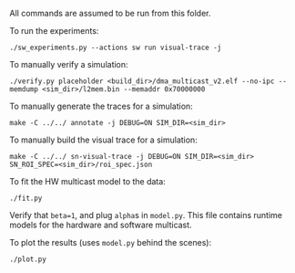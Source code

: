 All commands are assumed to be run from this folder.

To run the experiments:
```shell
./sw_experiments.py --actions sw run visual-trace -j
```

To manually verify a simulation:
```shell
./verify.py placeholder <build_dir>/dma_multicast_v2.elf --no-ipc --memdump <sim_dir>/l2mem.bin --memaddr 0x70000000
```

To manually generate the traces for a simulation:
```shell
make -C ../../ annotate -j DEBUG=ON SIM_DIR=<sim_dir>
```

To manually build the visual trace for a simulation:
```shell
make -C ../../ sn-visual-trace -j DEBUG=ON SIM_DIR=<sim_dir> SN_ROI_SPEC=<sim_dir>/roi_spec.json
```

To fit the HW multicast model to the data:
```shell
./fit.py
```
Verify that `beta=1`, and plug `alpha`s in `model.py`. This file contains runtime models for the hardware and software multicast.

To plot the results (uses `model.py` behind the scenes):
```shell
./plot.py
```
